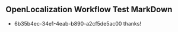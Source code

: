 ## OpenLocalization Workflow Test MarkDown
* 6b35b4ec-34e1-4eab-b890-a2cf5de5ac00 thanks!

<!--HONumber=Aug16_HO4-->


